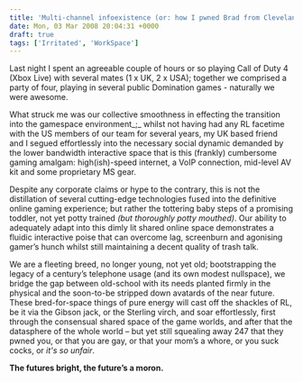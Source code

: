 ```yaml
---
title: 'Multi-channel infoexistence (or: how I pwned Brad from Cleveland)'
date: Mon, 03 Mar 2008 20:04:31 +0000
draft: true
tags: ['Irritated', 'WorkSpace']
---
```


Last night I spent an agreeable couple of hours or so playing Call of Duty 4 (Xbox Live) with several mates (1 x UK, 2 x USA); together we comprised a party of four, playing in several public Domination games - naturally we were awesome.

What struck me was our collective smoothness in effecting the transition into the gamespace environment_;_ whilst not having had any RL facetime with the US members of our team for several years, my UK based friend and I segued effortlessly into the necessary social dynamic demanded by the lower bandwidth interactive space that is this (frankly) cumbersome gaming amalgam: high(ish)-speed internet, a VoIP connection, mid-level AV kit and some proprietary MS gear.

Despite any corporate claims or hype to the contrary, this is not the distillation of several cutting-edge technologies fused into the definitive online gaming experience; but rather the tottering baby steps of a promising toddler, not yet potty trained _(but thoroughly potty mouthed)_. Our ability to adequately adapt into this dimly lit shared online space demonstrates a fluidic interactive poise that can overcome lag, screenburn and agonising gamer’s hunch whilst still maintaining a decent quality of trash talk.

We are a fleeting breed, no longer young, not yet old; bootstrapping the legacy of a century’s telephone usage (and its own modest nullspace), we bridge the gap between old-school with its needs planted firmly in the physical and the soon-to-be stripped down avatards of the near future. These bred-for-space things of pure energy will cast off the shackles of RL, be it via the Gibson jack, or the Sterling virch, and soar effortlessly, first through the consensual shared space of the game worlds, and after that the datasphere of the whole world – but yet still squealing away 247 that they pwned you, or that you are gay, or that your mom’s a whore, or you suck cocks, or  _it's_ _so unfair_.

**The futures bright, the future’s a moron.**
